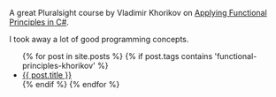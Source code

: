 
   A great Pluralsight course by Vladimir Khorikov on [Applying Functional Principles in C#](https://app.pluralsight.com/library/courses/csharp-applying-functional-principles/).  
   
   I took away a lot of good programming concepts. 

<ul>
  {% for post in site.posts %}
    {% if post.tags contains 'functional-principles-khorikov' %}
      <li>
        <a href="{{ post.url | absolute_url}}">{{ post.title }}</a>
      </li>
     {% endif %}
  {% endfor %}
</ul>

